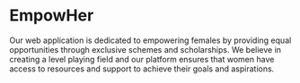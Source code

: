# EmpowHer
Our web application is dedicated to empowering females by providing equal opportunities through exclusive schemes and scholarships. We believe in creating a level playing field and our platform ensures that women have access to resources and support to achieve their goals and aspirations. 
